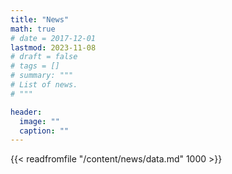 ```yaml
---
title: "News"
math: true
# date = 2017-12-01
lastmod: 2023-11-08
# draft = false
# tags = []
# summary: """
# List of news.
# """

header:
  image: ""
  caption: ""
---
```


{{< readfromfile "/content/news/data.md" 1000 >}} 